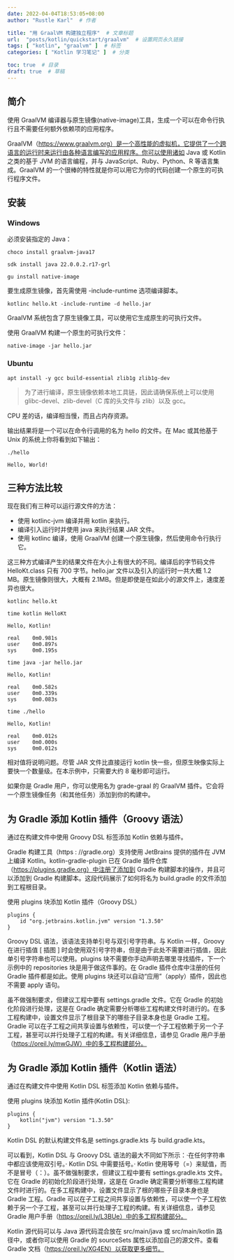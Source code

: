 ```yaml
---
date: 2022-04-04T18:53:05+08:00
author: "Rustle Karl"  # 作者

title: "用 GraalVM 构建独立程序"  # 文章标题
url:  "posts/kotlin/quickstart/graalvm"  # 设置网页永久链接
tags: [ "kotlin", "graalvm" ]  # 标签
categories: [ "Kotlin 学习笔记" ]  # 分类

toc: true  # 目录
draft: true  # 草稿
---
```


## 简介

使用 GraalVM 编译器与原生镜像(native-image)工具，生成一个可以在命令行执行且不需要任何额外依赖项的应用程序。

GraalVM（https://www.graalvm.org）是一个高性能的虚拟机，它提供了一个跨语言的运行时来运行由各种语言编写的应用程序。你可以使用诸如 Java 或 Kotlin 之类的基于 JVM 的语言编程，并与 JavaScript、Ruby、Python、R 等语言集成。GraalVM 的一个很棒的特性就是你可以用它为你的代码创建一个原生的可执行程序文件。

## 安装

### Windows

必须安装指定的 Java：

```shell
choco install graalvm-java17
```

```shell
sdk install java 22.0.0.2.r17-grl
```

```shell
gu install native-image
```

要生成原生镜像，首先需使用 -include-runtime 选项编译脚本。

```shell
kotlinc hello.kt -include-runtime -d hello.jar
```

GraalVM 系统包含了原生镜像工具，可以使用它生成原生的可执行文件。

使用 GraalVM 构建一个原生的可执行文件：

```shell
native-image -jar hello.jar
```

### Ubuntu

```
apt install -y gcc build-essential zlib1g zlib1g-dev
```

> 为了进行编译，原生镜像依赖本地工具链，因此请确保系统上可以使用 glibc-devel、zlib-devel（C 库的头文件与 zlib）以及 gcc。

CPU 差的话，编译相当慢，而且占内存资源。

输出结果将是一个可以在命令行调用的名为 hello 的文件。在 Mac 或其他基于 Unix 的系统上你将看到如下输出：

```shell
./hello
```

```shell
Hello, World!
```

## 三种方法比较

现在我们有三种可以运行源文件的方法：

- 使用 kotlinc-jvm 编译并用 kotlin 来执行。
- 编译引入运行时并使用 java 来执行结果 JAR 文件。
- 使用 kotlinc 编译，使用 GraalVM 创建一个原生镜像，然后使用命令行执行它。

这三种方式编译产生的结果文件在大小上有很大的不同。编译后的字节码文件 HelloKt.class 只有 700 字节。hello.jar 文件以及引入的运行时一共大概 1.2 MB。原生镜像则很大，大概有 2.1MB。但是即使是在如此小的源文件上，速度差异也很大。

```shell
kotlinc hello.kt

time kotlin HelloKt
```

```shell
Hello, Kotlin!

real    0m0.981s
user    0m0.897s
sys     0m0.195s
```

```shell
time java -jar hello.jar
```

```shell
Hello, Kotlin!

real    0m0.582s
user    0m0.339s
sys     0m0.083s
```

```shell
time ./hello
```

```shell
Hello, Kotlin!

real    0m0.012s
user    0m0.000s
sys     0m0.012s
```

相对值将说明问题。尽管 JAR 文件比直接运行 kotlin 快一些，但原生映像实际上要快一个数量级。在本示例中，只需要大约 8 毫秒即可运行。


如果你是 Gradle 用户，你可以使用名为 grade-graal 的 GraalVM 插件。它会将一个原生镜像任务（和其他任务）添加到你的构建中。

## 为 Gradle 添加 Kotlin 插件（Groovy 语法）

通过在构建文件中使用 Groovy DSL 标签添加 Kotlin 依赖与插件。

Gradle 构建工具（https : //gradle.org）支持使用 JetBrains 提供的插件在 JVM 上编译 Kotlin。kotlin-gradle-plugin 已在 Gradle 插件仓库（https://plugins.gradle.org）中注册了添加到 Gradle 构建脚本的操作，并且可以添加到 Gradle 构建脚本。这段代码展示了如何将名为 build.gradle 的文件添加到工程根目录。

使用 plugins 块添加 Kotlin 插件（Groovy DSL）

```shell
plugins {
    id "org.jetbrains.kotlin.jvm" version "1.3.50"
}
```

Groovy DSL 语法，该语法支持单引号与双引号字符串。与 Kotlin 一样，Groovy 在进行插值 [ 插图 ] 时会使用双引号字符串，但是由于此处不需要进行插值，因此单引号字符串也可以使用。plugins 块不需要你手动声明去哪里寻找插件，下一个示例中的 repositories 块是用于做这件事的。在 Gradle 插件仓库中注册的任何 Gradle 插件都是如此。使用 plugins 块还可以自动“应用”（apply）插件，因此也不需要 apply 语句。

虽不做强制要求，但建议工程中要有 settings.gradle 文件。它在 Gradle 的初始化阶段进行处理，这是在 Gradle 确定需要分析哪些工程构建文件时进行的。在多工程构建中，设置文件显示了根目录下的哪些子目录本身也是 Gradle 工程。Gradle 可以在子工程之间共享设置与依赖性，可以使一个子工程依赖于另一个子工程，甚至可以并行处理子工程的构建。有关详细信息，请参见 Gradle 用户手册（https://oreil.ly/mwGJW）中的多工程构建部分。

## 为 Gradle 添加 Kotlin 插件（Kotlin 语法）

通过在构建文件中使用 Kotlin DSL 标签添加 Kotlin 依赖与插件。

使用 plugins 块添加 Kotlin 插件(Kotlin DSL):

```shell
plugins {
    kotlin("jvm") version "1.3.50"
}
```

Kotlin DSL 的默认构建文件名是 settings.gradle.kts 与 build.gradle.kts。

可以看到，Kotlin DSL 与 Groovy DSL 语法的最大不同如下所示：·在任何字符串中都应该使用双引号。· Kotlin DSL 中需要括号。· Kotlin 使用等号（=）来赋值，而不是冒号（：）。虽不做强制要求，但建议工程中要有 settings.gradle.kts 文件。它在 Gradle 的初始化阶段进行处理，这是在 Gradle 确定需要分析哪些工程构建文件时进行的。在多工程构建中，设置文件显示了根的哪些子目录本身也是 Gradle 工程。Gradle 可以在子工程之间共享设置与依赖性，可以使一个子工程依赖于另一个子工程，甚至可以并行处理子工程的构建。有关详细信息，请参见 Gradle 用户手册（https://oreil.ly/L3BUe）中的多工程构建部分。

Kotlin 源代码可以与 Java 源代码混合放在 src/main/java 或 src/main/kotlin 路径中，或者你可以使用 Gradle 的 sourceSets 属性以添加自己的源文件。查看 Gradle 文档（https://oreil.ly/XG4EN）以获取更多细节。
